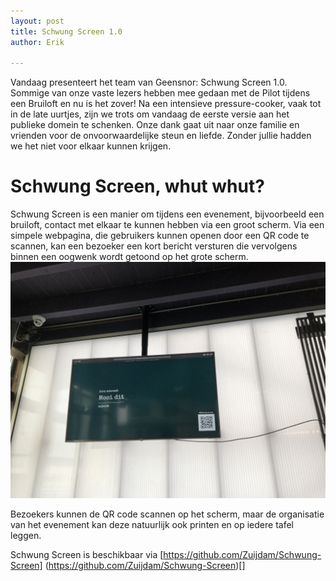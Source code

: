 ```yaml
---
layout: post
title: Schwung Screen 1.0
author: Erik

---
```

Vandaag presenteert het team van Geensnor: Schwung Screen 1.0. Sommige van onze vaste lezers hebben mee gedaan met de Pilot tijdens een Bruiloft en nu is het zover! Na een intensieve pressure-cooker, vaak tot in de late uurtjes, zijn we trots om vandaag de eerste versie aan het publieke domein te schenken. Onze dank gaat uit naar onze familie en vrienden voor de onvoorwaardelijke steun en liefde. Zonder jullie hadden we het niet voor elkaar kunnen krijgen.

# Schwung Screen, whut whut?
Schwung Screen is een manier om tijdens een evenement, bijvoorbeeld een bruiloft, contact met elkaar te kunnen hebben via een groot scherm. Via een simpele webpagina, die gebruikers kunnen openen door een QR code te scannen, kan een bezoeker een kort bericht versturen die vervolgens binnen een oogwenk wordt getoond op het grote scherm. 
![Image of Schwung Screen](assets/IMG_5932.JPG)

Bezoekers kunnen de QR code scannen op het scherm, maar de organisatie van het evenement kan deze natuurlijk ook printen en op iedere tafel leggen.

Schwung Screen is beschikbaar via [https://github.com/Zuijdam/Schwung-Screen] (https://github.com/Zuijdam/Schwung-Screen)[] 